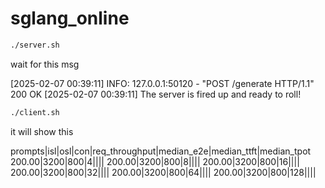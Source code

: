 # sglang_online

```bash
./server.sh
```

wait for this msg

[2025-02-07 00:39:11] INFO:     127.0.0.1:50120 - "POST /generate HTTP/1.1" 200 OK
[2025-02-07 00:39:11] The server is fired up and ready to roll!


```bash
./client.sh
```
it will show this

prompts|isl|osl|con|req_throughput|median_e2e|median_ttft|median_tpot
200.00|3200|800|4||||
200.00|3200|800|8||||
200.00|3200|800|16||||
200.00|3200|800|32||||
200.00|3200|800|64||||
200.00|3200|800|128||||
